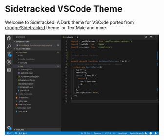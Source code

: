 # Sidetracked VSCode Theme

Welcome to Sidetracked! A Dark theme for VSCode ported from [drudge/Sidetracked](https://github.com/drudge/Sidetracked) theme for TextMate and more.

![screenshot](./images/example.png)
